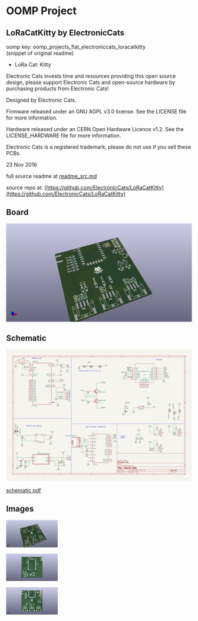 # OOMP Project  
## LoRaCatKitty  by ElectronicCats  
  
oomp key: oomp_projects_flat_electroniccats_loracatkitty  
(snippet of original readme)  
  
- LoRa Cat: Kitty  
  
Electronic Cats invests time and resources providing this open source design, please support Electronic Cats and open-source hardware by purchasing products from Electronic Cats!  
  
Designed by Electronic Cats.  
  
Firmware released under an GNU AGPL v3.0 license. See the LICENSE file for more information.  
  
Hardware released under an CERN Open Hardware Licence v1.2. See the LICENSE_HARDWARE file for more information.  
  
Electronic Cats is a registered trademark, please do not use if you sell these PCBs.  
  
23 Nov 2016  
  
  full source readme at [readme_src.md](readme_src.md)  
  
source repo at: [https://github.com/ElectronicCats/LoRaCatKitty](https://github.com/ElectronicCats/LoRaCatKitty)  
## Board  
  
[![working_3d.png](working_3d_600.png)](working_3d.png)  
## Schematic  
  
[![working_schematic.png](working_schematic_600.png)](working_schematic.png)  
  
[schematic pdf](working_schematic.pdf)  
## Images  
  
[![working_3d.png](working_3d_140.png)](working_3d.png)  
  
[![working_3d_back.png](working_3d_back_140.png)](working_3d_back.png)  
  
[![working_3d_front.png](working_3d_front_140.png)](working_3d_front.png)  
